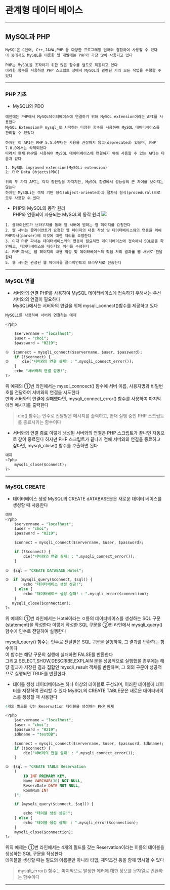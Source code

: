 # 관계형 데이터 베이스
---
## MySQL과 PHP
```
MySQL은 C언어, C++,JAVA,PHP 등 다양한 프로그래밍 언어와 결합하여 사용할 수 있다
이 중에서도 MySQL을 이용한 웹 개발에는 PHP가 가장 많이 사용되고 있다

PHP는 MySQL을 조작하기 위한 많은 함수를 별도로 제공하고 있다
이러한 함수를 사용하면 PHP 스크립트 상에서 MySQL과 관련된 거의 모든 작업을 수행할 수 있다
```
---
### PHP 기초
- MySQLi와 PDO
```
예전에는 PHP에서 MySQL데이터베이스에 연결하기 위해 MySQL extension이라는 API를 사용했다
MySQL Extension은 mysql_로 시작하는 다양한 함수를 사용하여 MySQL 데이터베이스를 관리할 수 있었다

하지만 이 API는 PHP 5.5.0부터는 사용을 권장하지 않고(deprecated) 있으며, PHP 7.0.0에서는 삭제되었다
따라서 현재 PHP를 사용하여 MySQL 데이터베이스에 연결하기 위해 사용할 수 있는 API는 다음과 같다

1. MySQL improved extension(MySQLi extension)
2. PHP Data Objects(PDO)

위의 두 가지 API는 각각 장단점을 가지지만, MySQL 환경에서 성능상의 큰 차이를 보이지는 않는다
하지만 MySQLi는 객체 기반 형식(object-oriented)과 절차식 형식(procedural)으로 모두 사용할 수 있다
```

- PHP와 MySQL의 동작 원리   
PHP와 연동되어 사용되는 MySQL의 동작 원리
![](https://www.tcpschool.com/lectures/img_php_works.png)
```
1. 클라이언트가 브라우저를 통해 웹 서버에 원하는 웹 페이지를 요청한다
2. 웹 서버는 클라이언트가 요청한 웹 페이지의 내용 작성 및 데이터베이스와의 연동을 위해 PHP파서(parser)에 이것에 대한 처리를 요청한다
3. 이때 PHP 파서는 데이터베이스와의 연동이 필요하면 데이터베이스에 접속해서 SQL문을 확인하고, 데이터베이스와 데이터의 처리를 수행한다
4. PHP 파서는 웹 페이지의 내용 작성 및 데이터베이스의 작업 처리 결과를 웹 서버로 전달한다
5. 웹 서버는 완성된 웹 페이지를 클라이언트의 브라우저로 전송한다
```
---
### MySQL 연결
- 서버와의 연결
PHP를 사용하여 MySQL 데이터베이스에 접속하기 우해서는 우선 서버와의 연결이 필요하다   
MySQLi에서는 서버와의 연결을 위해 mysqli_connect()함수를 제공하고 있다
```SQL
MySQLi를 사용하여 서버와 연결하는 예제

<?php

    $servername = "localhost";
    $user = "choi";
    $password = "0219";

①  $connect = mysqli_connect($servername, $user, $password);
    if (!$connect) {
②      die("서버와의 연결 실패! : ".mysqli_connect_error());
    }
    echo "서버와의 연결 성공!";
?>
```
위 예제의 ①번 라인에서는 mysql_conncect() 함수에 서버 이름, 사용자명과 비밀번호를 전달하여 서버와의 연결을 시도한다   
만약 서버와의 연결에 실패했다면, mysqli_connect_error() 함수를 사용하여 마지막 에러 메시지를 출력한다

> die() 함수는 인수로 전달받은 메시지를 출력하고, 현재 실행 중인 PHP 스크립트를 종료시키는 함수이다

- 서버와의 연결 종료
이렇게 생성된 서버와의 연결은 PHP 스크립트가 끝나면 자동으로 같이 종료된다
하지만 PHP 스크립트가 끝나기 전에 서버와의 연결을 종료하고 싶다면, mysqli_close() 함수를 호촐하면 된다
```SQL
예제
<?php
    mysqli_close($connect);
?>
```
---
### MySQL CREATE
- 데이터베이스 생성
MySQL의 CREATE dATABASE문은 새로운 데이터 베이스를 생성할 때 사용한다
```SQL
예제
<?php
    $servername = "localhost";
    $user = "choi";
    $password = "0219";

    $connect = mysqli_connect($servername, $user, $password);

    if (!$connect) {
        die("서버와의 연결 실패! : ".mysqli_connect_error());
    }
 
①  $sql = "CREATE DATABASE Hotel";

②  if (mysqli_query($connect, $sql)) {
        echo "데이터베이스 생성 성공!";
    } else {
        echo "데이터베이스 생성 실패! : ".mysqli_error($connection);
    }
   mysqli_close($connection);
?>
```
위 예제의 ①번 라인에서는 Hotel이라는 ㅇ름의 데이터베이스를 생성하는 SQL 구문(statement)을 작성한다
이렇게 작성한 SQL 구문을 ②번 라인에서 mysqli_query() 함수에 인수로 전달하여 실행한다

mysqli_query() 함수는 인수로 전달받은 SQL 구문을 실행하여, 그 결과를 반환하는 함수이다   
이 함수는 해당 구문의 실행에 실패하면 FALSE를 반환한다   
그리고 SELECT,SHOW,DESCRIBE,EXPLAIN 문을 성공적으로 실행했을 경우에는 해당 결과가 저장된 결과 집합인 mysqli_result 객체를 반환하며, 그 외의 구문이 성공적으로 실행되면 TRUE를 반환한다

- 데이틀 생성
데이터베이스는 하나 이상의 테이블로 구성되며, 이러한 테이블에 데이터를 저장하여 관리할 수 있다 
MySQL의 CREATE TABLE문은 새로운 데이터베이스를 생성할 때 사용한다
```SQL
4개의 필드를 갖는 Reservation 테이블을 생성하는 PHP 예제

<?php
    $servername = "localhost";
    $user = "choi";
    $password = "0219";
    $dbname = "testDB";

    $connect = mysqli_connect($servername, $user, $password, $dbname);
    if (!$connect) {
        die("서버와의 연결 실패! : ".mysqli_connect_error());
    }

①  $sql = "CREATE TABLE Reservation
    (
        ID INT PRIMARY KEY,
        Name VARCHAR(30) NOT NULL,
        ReservDate DATE NOT NULL,
        RoomNum INT
    )";

    if (mysqli_query($connect, $sql)) {

        echo "테이블 생성 성공!";
    } else {
        echo "테이블 생성 실패! : ".mysqli_error($connection);
    }
    mysqli_close($connection);
?>
```
위의 예제는 ①번 라인에서는 4개의 필드를 갖는 Reservation이라는 이름의 테이블을 생성하는 SQL 구문을 작성한다   
테이블을 생성할 때는 필드의 이름뿐만 아니라 타입, 제약조건 등을 함께 명시할 수 있다

> mysqli_error() 함수는 마지막으로 발생한 에러에 대한 정보를 문자열로 반환하는 함수이다

---